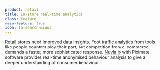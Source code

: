 ```yaml
---
product: retail
title: In-store real-time analytics
class: feature
main-feature: true
icon: fa-search-minus
---
```


Retail stores need improved data insights. Foot traffic analytics from tools like people counters play their part, but competition from e-commerce demands a faster, more sophisticated response. [Nuvla.io](/nuvla-io/overview) with Piximate software provides real-time anonymised behaviour analysis to give a deeper understanding of consumer behaviour.
